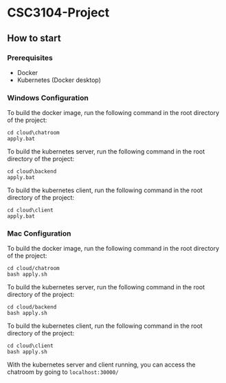 # CSC3104-Project
## How to start
### Prerequisites
- Docker
- Kubernetes (Docker desktop)

### Windows Configuration
To build the docker image, run the following command in the root directory of the project:
```
cd cloud\chatroom
apply.bat
```
To build the kubernetes server, run the following command in the root directory of the project:
```
cd cloud\backend
apply.bat
```
To build the kubernetes client, run the following command in the root directory of the project:
```
cd cloud\client
apply.bat

```

### Mac Configuration
To build the docker image, run the following command in the root directory of the project:
```
cd cloud/chatroom
bash apply.sh
```
To build the kubernetes server, run the following command in the root directory of the project:
```
cd cloud/backend
bash apply.sh
```
To build the kubernetes client, run the following command in the root directory of the project:
```
cd cloud\client
bash apply.sh
```
With the kubernetes server and client running, you can access the chatroom by going to `localhost:30000/`
